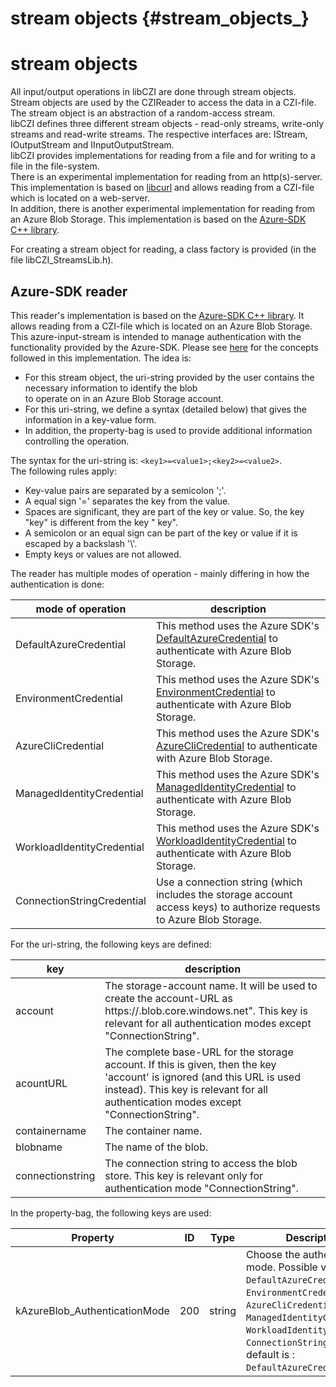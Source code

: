 stream objects                 {#stream_objects_}
==============

# stream objects

All input/output operations in libCZI are done through stream objects. Stream objects are used by the CZIReader to access the data in a CZI-file.
The stream object is an abstraction of a random-access stream.   
libCZI defines three different stream objects - read-only streams, write-only streams and read-write streams. The respective 
interfaces are: IStream, IOutputStream and IInputOutputStream.  
libCZI provides implementations for reading from a file and for writing to a file in the file-system.  
There is an experimental implementation for reading from an http(s)-server. This implementation is based on [libcurl](https://curl.se/libcurl/) and allows 
reading from a CZI-file which is located on a web-server.  
In addition, there is another experimental implementation for reading from an Azure Blob Storage. This implementation is based on the [Azure-SDK C++ library](https://github.com/Azure/azure-sdk-for-cpp).

For creating a stream object for reading, a class factory is provided (in the file libCZI_StreamsLib.h).

## Azure-SDK reader

This reader's implementation is based on the [Azure-SDK C++ library](https://github.com/Azure/azure-sdk-for-cpp). It allows 
reading from a CZI-file which is located on an Azure Blob Storage.
This azure-input-stream is intended to manage authentication with the functionality provided by the
Azure-SDK. Please see [here](https://learn.microsoft.com/en-us/azure/storage/blobs/quickstart-blobs-c-plus-plus?tabs=connection-string%2Croles-azure-portal#authenticate-to-azure-and-authorize-access-to-blob-data)
for the concepts followed in this implementation.
The idea is:
* For this stream object, the uri-string provided by the user contains the necessary information to identify the blob  
   to operate on in an Azure Blob Storage account.
* For this uri-string, we define a syntax (detailed below) that gives the information in a key-value form.  
* In addition, the property-bag is used to provide additional information controlling the operation.    

The syntax for the uri-string is: `<key1>=<value1>;<key2>=<value2>`.  
The following rules apply:
* Key-value pairs are separated by a semicolon ';'.
* A equal sign '=' separates the key from the value.
* Spaces are significant, they are part of the key or value. So, the key "key" is different from the key " key".  
* A semicolon or an equal sign can be part of the key or value if it is escaped by a backslash '\\'.  
* Empty keys or values are not allowed.  

The reader has multiple modes of operation - mainly differing in how the authentication is done:

  mode of operation             |  description
--------------------------------|------------------------------------------------------------
 DefaultAzureCredential         | This method uses the Azure SDK's [DefaultAzureCredential](https://azuresdkdocs.blob.core.windows.net/$web/cpp/azure-identity/1.9.0/class_azure_1_1_identity_1_1_default_azure_credential.html) to authenticate with Azure Blob Storage.
 EnvironmentCredential          | This method uses the Azure SDK's [EnvironmentCredential](https://azuresdkdocs.blob.core.windows.net/$web/cpp/azure-identity/1.9.0/class_azure_1_1_identity_1_1_environment_credential.html) to authenticate with Azure Blob Storage.
 AzureCliCredential             | This method uses the Azure SDK's [AzureCliCredential](https://azuresdkdocs.blob.core.windows.net/$web/cpp/azure-identity/1.9.0/class_azure_1_1_identity_1_1_azure_cli_credential.html) to authenticate with Azure Blob Storage.
 ManagedIdentityCredential      | This method uses the Azure SDK's [ManagedIdentityCredential](https://azuresdkdocs.blob.core.windows.net/$web/cpp/azure-identity/1.9.0/class_azure_1_1_identity_1_1_managed_identity_credential.html) to authenticate with Azure Blob Storage.
 WorkloadIdentityCredential     | This method uses the Azure SDK's [WorkloadIdentityCredential](https://azuresdkdocs.blob.core.windows.net/$web/cpp/azure-identity/1.9.0/class_azure_1_1_identity_1_1_workload_identity_credential.html) to authenticate with Azure Blob Storage.
 ConnectionStringCredential     | Use a connection string (which includes the storage account access keys) to authorize requests to Azure Blob Storage.

 For the uri-string, the following keys are defined:

   key              | description
 -------------------|---------------------------------------------------
  account           | The storage-account name. It will be used to create the account-URL as https://<account>.blob.core.windows.net". This key is relevant for all authentication modes except "ConnectionString".
  acountURL         | The complete base-URL for the storage account. If this is given, then the key 'account' is ignored (and this URL is used instead). This key is relevant for all authentication modes except  "ConnectionString".
  containername     | The container name.
  blobname          | The name of the blob.
  connectionstring  | The connection string to access the blob store. This key is relevant only for authentication mode "ConnectionString".

  In the property-bag, the following keys are used:

 Property                      | ID  | Type   | Description
-------------------------------|-----|--------|---------------------------------------------------
 kAzureBlob_AuthenticationMode | 200 | string | Choose the authentication mode. Possible values are: `DefaultAzureCredential`, `EnvironmentCredential`, `AzureCliCredential`, `ManagedIdentityCredential`, `WorkloadIdentityCredential`, `ConnectionString`. The default is : `DefaultAzureCredential`.

